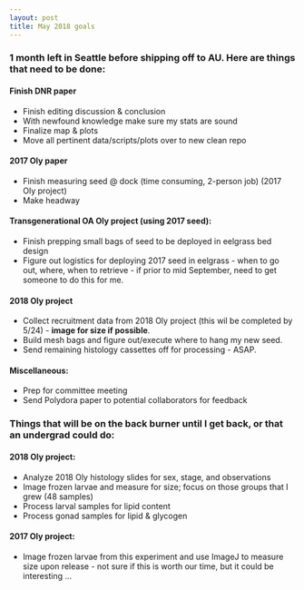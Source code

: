 ```yaml
---
layout: post
title: May 2018 goals
---
```


### 1 month left in Seattle before shipping off to AU. Here are things that need to be done:  

#### Finish DNR paper  
  - Finish editing discussion & conclusion  
  - With newfound knowledge make sure my stats are sound   
  - Finalize map & plots  
  - Move all pertinent data/scripts/plots over to new clean repo  

#### 2017 Oly paper  
  - Finish measuring seed @ dock (time consuming, 2-person job) (2017 Oly project)  
  - Make headway  

#### Transgenerational OA Oly project (using 2017 seed): 
  - Finish prepping small bags of seed to be deployed in eelgrass bed design  
  - Figure out logistics for deploying 2017 seed in eelgrass - when to go out, where, when to retrieve - if prior to mid September, need to get someone to do this for me.  

#### 2018 Oly project   
  - Collect recruitment data from 2018 Oly project (this wil be completed by 5/24) - **image for size if possible**.  
  - Build mesh bags and figure out/execute where to hang my new seed.  
  - Send remaining histology cassettes off for processing - ASAP.  

#### Miscellaneous: 
  - Prep for committee meeting  
  - Send Polydora paper to potential collaborators for feedback  

### Things that will be on the back burner until I get back, or that an undergrad could do:  

#### 2018 Oly project: 
  - Analyze 2018 Oly histology slides for sex, stage, and observations  
  - Image frozen larvae and measure for size; focus on those groups that I grew (48 samples)  
  - Process larval samples for lipid content  
  - Process gonad samples for lipid & glycogen  
  
#### 2017 Oly project: 
  - Image frozen larvae from this experiment and use ImageJ to measure size upon release - not sure if this is worth our time, but it could be interesting ... 
  



